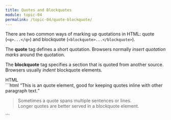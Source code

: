 ```yaml
---
title: Quotes and Blockquotes
module: topic-04
permalink: /topic-04/quote-blockquote/
---
```


<div class="divider-heading"></div>

There are two common ways of marking up quotations in HTML: quote (`<q>...</q>`) and blockquote (`<blockquote>...</blockquote>`).

The **quote** tag defines a short quotation. Browsers normally _insert quotation marks_ around the quotation.

The **blockquote** tag specifies a section that is quoted from another source. Browsers usually _indent_ blockquote elements.


<div id="code-heading">HTML</div>
```html
<q>This is an quote element, good for keeping quotes inline with other paragraph text.</q>

<blockquote>
  Sometimes a quote spans multiple sentences or lines.<br/>
  Longer quotes are better served in a blockquote element.
</blockquote>
```


<div class="codepen-embed">
  <p data-height="400" data-theme-id="30567" data-slug-hash="gvxRqL" data-default-tab="html,result" data-user="Media-Ed-Online" data-pen-title="Semantic HTML, Quotes and Blockquotes" class="codepen"></p>
</div>
